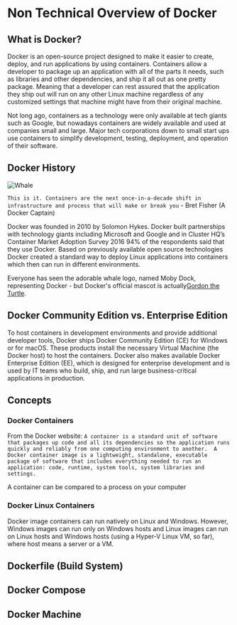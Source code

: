 # Non Technical Overview of Docker

## What is Docker?

Docker is an open-source project designed to make it easier to create, deploy, and run applications by using containers. Containers allow a developer to package up an application with all of the parts it needs, such as libraries and other dependencies, and ship it all out as one pretty package. Meaning that a developer can rest assured that the application they ship out will run on any other Linux machine regardless of any customized settings that machine might have from their original machine. 

Not long ago, containers as a technology were only available at tech giants such as Google, but nowadays containers are widely available and used at companies small and large. Major tech corporations down to small start ups use containers to simplify development, testing, deployment, and operation of their software.

## Docker History
![Whale](https://i2.wp.com/blog.docker.com/wp-content/uploads/2013/06/Docker-logo-011.png?resize=300%2C232&ssl=1)

`This is it. Containers are the next once-in-a-decade shift in infrastructure and process that will make or break you` - Bret Fisher (A Docker Captain)

Docker was founded in 2010 by Solomon Hykes. Docker built partnerships with technology giants including Microsoft and Google and in Cluster HQ’s Container Market Adoption Survey 2016 94% of the respondents said that they use Docker. Based on previously available open source technologies Docker created a standard way to deploy Linux applications into containers which then can run in different environments. 

Everyone has seen the adorable whale logo, named Moby Dock, representing Docker - but Docker's official mascot is actually[Gordon the Turtle](https://twitter.com/gordontheturtle?lang=en). 

## Docker Community Edition vs. Enterprise Edition

To host containers in development environments and provide additional developer tools, Docker ships Docker Community Edition (CE) for Windows or for macOS. These products install the necessary Virtual Machine (the Docker host) to host the containers. Docker also makes available Docker Enterprise Edition (EE), which is designed for enterprise development and is used by IT teams who build, ship, and run large business-critical applications in production.

## Concepts

### Docker Containers

From the Docker website:
`A container is a standard unit of software that packages up code and all its dependencies so the application runs quickly and reliably from one computing environment to another.  A Docker container image is a lightweight, standalone, executable package of software that includes everything needed to run an application: code, runtime, system tools, system libraries and settings.` 

A container can be compared to a process on your computer 

### Docker Linux Containers
Docker image containers can run natively on Linux and Windows. However, Windows images can run only on Windows hosts and Linux images can run on Linux hosts and Windows hosts (using a Hyper-V Linux VM, so far), where host means a server or a VM.


## Dockerfile (Build System)

## Docker Compose

## Docker Machine